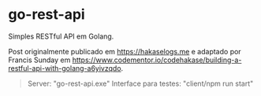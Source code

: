 # go-rest-api

Simples RESTful API em Golang.

Post originalmente publicado em https://hakaselogs.me e adaptado por Francis Sunday em https://www.codementor.io/codehakase/building-a-restful-api-with-golang-a6yivzqdo.

>Server: "go-rest-api.exe"
>Interface para testes: "client/npm run start"
